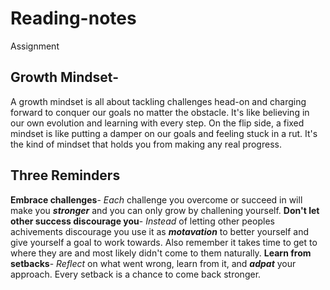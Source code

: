 # Reading-notes
Assignment
## Growth Mindset-
A growth mindset is all about tackling challenges head-on and charging forward to conquer our goals no matter the obstacle. It's like believing in our own evolution and learning with every step. On the flip side, a fixed mindset is like putting a damper on our goals and feeling stuck in a rut. It's the kind of mindset that holds you from making any real progress.
## Three Reminders
**Embrace challenges**- *Each* challenge you overcome or succeed in will make you ***stronger*** and you can only grow by challening yourself.
**Don't let other success discourage you**- *Instead* of letting other peoples achivements discourage you use it as ***motavation*** to better yourself and give yourself a goal to work towards. Also remember it takes time to get to where they are and most likely didn't come to them naturally. 
**Learn from setbacks**- *Reflect* on what went wrong, learn from it, and ***adpat*** your approach. Every setback is a chance to come back stronger.
